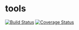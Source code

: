 tools
=====

[![Build Status](https://travis-ci.org/nfalco79/tools-ant.svg?branch=master)](https://travis-ci.org/nfalco79/tools-ant) [![Coverage Status](https://coveralls.io/repos/github/nfalco79/tools-ant/badge.svg?branch=master)](https://coveralls.io/github/nfalco79/tools-ant?branch=master)
